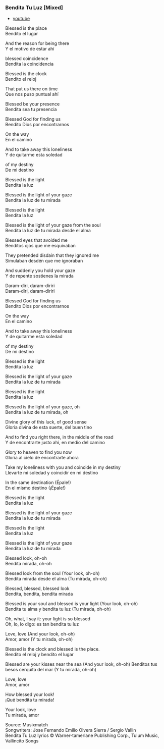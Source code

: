 
### Bendita Tu Luz [Mixed]

- [youtube](https://www.youtube.com/watch?v=44kityInDvM)

Blessed is the place   
Bendito el lugar

And the reason for being there  
Y el motivo de estar ahí

blessed coincidence  
Bendita la coincidencia

Blessed is the clock  
Bendito el reloj

That put us there on time  
Que nos puso puntual ahí

Blessed be your presence  
Bendita sea tu presencia

Blessed God for finding us  
Bendito Dios por encontrarnos

On the way  
En el camino

And to take away this loneliness  
Y de quitarme esta soledad

of my destiny  
De mi destino

Blessed is the light  
Bendita la luz

Blessed is the light of your gaze  
Bendita la luz de tu mirada

Blessed is the light  
Bendita la luz

Blessed is the light of your gaze from the soul  
Bendita la luz de tu mirada desde el alma

Blessed eyes that avoided me  
Benditos ojos que me esquivaban

They pretended disdain that they ignored me  
Simulaban desdén que me ignoraban

And suddenly you hold your gaze  
Y de repente sostienes la mirada

Daram-diri, daram-diriri  
Daram-diri, daram-diriri

Blessed God for finding us  
Bendito Dios por encontrarnos

On the way  
En el camino

And to take away this loneliness  
Y de quitarme esta soledad

of my destiny  
De mi destino

Blessed is the light  
Bendita la luz

Blessed is the light of your gaze  
Bendita la luz de tu mirada

Blessed is the light  
Bendita la luz

Blessed is the light of your gaze, oh  
Bendita la luz de tu mirada, oh

Divine glory of this luck, of good sense  
Gloria divina de esta suerte, del buen tino

And to find you right there, in the middle of the road  
Y de encontrarte justo ahí, en medio del camino

Glory to heaven to find you now  
Gloria al cielo de encontrarte ahora

Take my loneliness with you and coincide in my destiny  
Llevarte mi soledad y coincidir en mi destino

In the same destination (Épale!)  
En el mismo destino (¡Épale!)

Blessed is the light  
Bendita la luz

Blessed is the light of your gaze  
Bendita la luz de tu mirada

Blessed is the light  
Bendita la luz

Blessed is the light of your gaze  
Bendita la luz de tu mirada

Blessed look, oh-oh  
Bendita mirada, oh-oh

Blessed look from the soul (Your look, oh-oh)  
Bendita mirada desde el alma (Tu mirada, oh-oh)

Blessed, blessed, blessed look  
Bendita, bendita, bendita mirada

Blessed is your soul and blessed is your light (Your look, oh-oh)  
Bendita tu alma y bendita tu luz (Tu mirada, oh-oh)

Oh, what, I say it: your light is so blessed  
Oh, lo, lo digo: es tan bendita tu luz

Love, love (And your look, oh-oh)  
Amor, amor (Y tu mirada, oh-oh)

Blessed is the clock and blessed is the place.  
Bendito el reloj y bendito el lugar

Blessed are your kisses near the sea (And your look, oh-oh)
Benditos tus besos cerquita del mar (Y tu mirada, oh-oh)

Love, love  
Amor, amor

How blessed your look!  
¡Qué bendita tu mirada!

Your look, love  
Tu mirada, amor

Source: Musixmatch  
Songwriters: Jose Fernando Emilio Olvera Sierra / Sergio Vallin  
Bendita Tu Luz lyrics © Warner-tamerlane Publishing Corp., Tulum Music, Vallincito Songs
